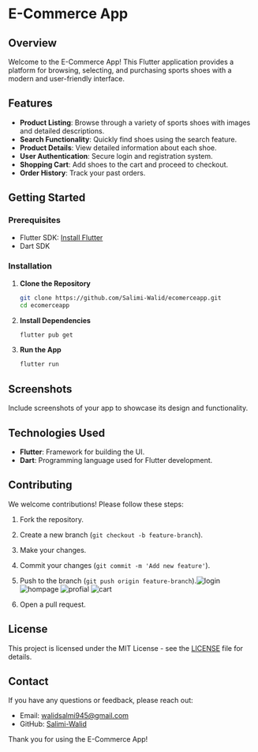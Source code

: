 # E-Commerce App

## Overview
Welcome to the E-Commerce App! This Flutter application provides a platform for browsing, selecting, and purchasing sports shoes with a modern and user-friendly interface.

## Features
- **Product Listing**: Browse through a variety of sports shoes with images and detailed descriptions.
- **Search Functionality**: Quickly find shoes using the search feature.
- **Product Details**: View detailed information about each shoe.
- **User Authentication**: Secure login and registration system.
- **Shopping Cart**: Add shoes to the cart and proceed to checkout.
- **Order History**: Track your past orders.

## Getting Started

### Prerequisites
- Flutter SDK: [Install Flutter](https://flutter.dev/docs/get-started/install)
- Dart SDK

### Installation
1. **Clone the Repository**
    ```bash
    git clone https://github.com/Salimi-Walid/ecomerceapp.git
    cd ecomerceapp
    ```

2. **Install Dependencies**
    ```bash
    flutter pub get
    ```

3. **Run the App**
    ```bash
    flutter run
    ```

## Screenshots
Include screenshots of your app to showcase its design and functionality.

## Technologies Used
- **Flutter**: Framework for building the UI.
- **Dart**: Programming language used for Flutter development.

## Contributing
We welcome contributions! Please follow these steps:
1. Fork the repository.
2. Create a new branch (`git checkout -b feature-branch`).
3. Make your changes.
4. Commit your changes (`git commit -m 'Add new feature'`).
5. Push to the branch (`git push origin feature-branch`).![login](https://github.com/user-attachments/assets/478c4dd2-ac67-440b-811a-c694b11e9e26)
![hompage](https://github.com/user-attachments/assets/5b98a2d8-5fb2-4005-9adc-815c3adf3491)
![profial](https://github.com/user-attachments/assets/09ac4d8e-bb00-4912-be4b-fdf757e27a68)
![cart](https://github.com/user-attachments/assets/b7ff57a3-8890-4e29-a9c2-03a77660978d)

6. Open a pull request.

## License
This project is licensed under the MIT License - see the [LICENSE](LICENSE) file for details.

## Contact
If you have any questions or feedback, please reach out:

- Email: walidsalmi945@gmail.com
- GitHub: [Salimi-Walid](https://github.com/Salimi-Walid)

Thank you for using the E-Commerce App!
